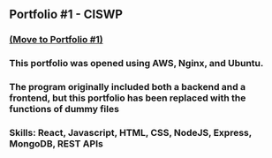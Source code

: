 <h2>Portfolio #1 - CISWP</h2>
<h3><a href="http://52.14.28.67" target="_blank">(Move to Portfolio #1)</a> </h3>
<h3>This portfolio was opened using AWS, Nginx, and Ubuntu. </h3>
<h3>The program originally included both a backend and a frontend, but this portfolio has been replaced with the functions of dummy files </h3>
<h3>Skills: React, Javascript, HTML, CSS, NodeJS, Express, MongoDB, REST APIs </h3>


<!--
**dwkim0507/dwkim0507** is a ✨ _special_ ✨ repository because its `README.md` (this file) appears on your GitHub profile.

Here are some ideas to get you started:

- 🔭 I’m currently working on ...
- 🌱 I’m currently learning ...
- 👯 I’m looking to collaborate on ...
- 🤔 I’m looking for help with ...
- 💬 Ask me about ...
- 📫 How to reach me: ...
- 😄 Pronouns: ...
- ⚡ Fun fact: ...
-->
